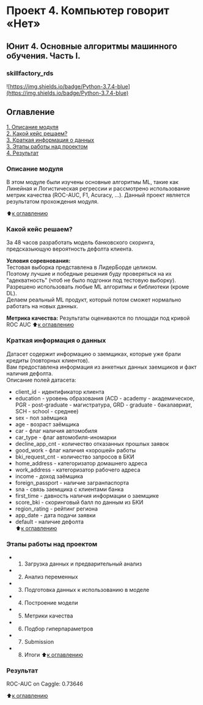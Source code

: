 # Проект 4. Компьютер говорит «Нет»
## Юнит 4. Основные алгоритмы машинного обучения. Часть I.
### skillfactory_rds  
![https://img.shields.io/badge/Python-3.7.4-blue](https://img.shields.io/badge/Python-3.7.4-blue)

## Оглавление  
[1. Описание модуля](https://github.com/greg-kan/skillfactory_rds/blob/master/module_4/README.md#Описание-модуля)  
[2. Какой кейс решаем?](https://github.com/greg-kan/skillfactory_rds/blob/master/module_4/README.md#какой-кейс-решаем)  
[3. Краткая информация о данных](https://github.com/greg-kan/skillfactory_rds/blob/master/module_4/README.md#Краткая-информация-о-данных)  
[3. Этапы работы над проектом](https://github.com/greg-kan/skillfactory_rds/blob/master/module_4/README.md#Этапы-работы-над-проектом)  
[4. Результат](https://github.com/greg-kan/skillfactory_rds/blob/master/module_4/README.md#Результат)  

### Описание модуля  
В этом модуле были изучены основные алгоритмы ML, такие как Линейная и Логистическая регрессии и рассмотрено использование метрик качества (ROC-AUC, F1, Acuracy, ...).
Данный проект является результатом прохождения модуля.

:arrow_up:[к оглавлению](https://github.com/greg-kan/skillfactory_rds/blob/master/module_4/README.md#Оглавление)

### Какой кейс решаем?
За 48 часов разработать модель банковского скоринга, предсказыющую вероятность дефолта клиента. 

**Условия соревнования:**  
Тестовая выборка представлена в ЛидерБорде целиком.  
Поэтому лучшие и победные решения буду проверяться на их "адекватность" (чтоб не было подгонки под тестовую выборку).  
Разрешено использовать любые ML алгоритмы и библиотеки (кроме DL).  
Делаем реальный ML продукт, который потом сможет нормально работать на новых данных.  

**Метрика качества:**
Результаты оцениваются по площади под кривой ROC AUC
:arrow_up:[к оглавлению](https://github.com/greg-kan/skillfactory_rds/blob/master/module_4/README.md#Оглавление)

### Краткая информация о данных
Датасет содержит информацию о заемщиках, которые уже брали кредиты (повторных клиентов).  
Вам предоставлена информация из анкетных данных заемщиков и факт наличия дефолта.  
Описание полей датасета:  
- client_id	- идентификатор клиента  
- education	- уровень образования (ACD - academy - академическое, PGR - post-graduate - магистратура, GRD - graduate - бакалавриат, SCH - school - среднее)  
- sex	- пол заёмщика  
- age	- возраст заёмщика  
- car	- флаг наличия автомобиля  
- car_type	- флаг автомобиля-иномарки  
- decline_app_cnt	- количество отказанных прошлых заявок  
- good_work	- флаг наличия «хорошей» работы  
- bki_request_cnt	- количество запросов в БКИ  
- home_address	- категоризатор домашнего адреса  
- work_address	- категоризатор рабочего адреса  
- income	- доход заёмщика  
- foreign_passport	- наличие загранпаспорта  
- sna - связь заемщика с клиентами банка  
- first_time - давность наличия информации о заемщике  
- score_bki - скоринговый балл по данным из БКИ  
- region_rating - рейтинг региона  
- app_date - дата подачи заявки  
- default	- наличие дефолта  
:arrow_up:[к оглавлению](https://github.com/greg-kan/skillfactory_rds/blob/master/module_4/README.md#Оглавление)

### Этапы работы над проектом  
- 1. Загрузка данных и предварительный анализ
- 2. Анализ переменных
- 3. Подготовка данных к использованию в моделе
- 4. Построение модели
- 5. Метрики качества
- 6. Подбор гиперпараметров
- 7. Submission
- 8. Итоги
:arrow_up:[к оглавлению](https://github.com/greg-kan/skillfactory_rds/blob/master/module_4/README.md#Оглавление)

### Результат  
ROC-AUC on Caggle: 0.73646


:arrow_up:[к оглавлению](https://github.com/greg-kan/skillfactory_rds/blob/master/module_4/README.md#Оглавление)
